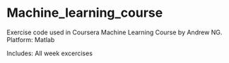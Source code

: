 # Machine_learning_course

Exercise code used in Coursera Machine Learning Course by Andrew NG. 
Platform:
Matlab

Includes:
All week excercises
